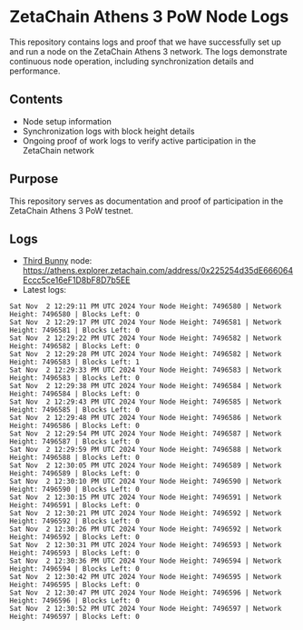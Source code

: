 # ZetaChain Athens 3 PoW Node Logs
This repository contains logs and proof that we have successfully set up and run a node on the ZetaChain Athens 3 network. The logs demonstrate continuous node operation, including synchronization details and performance.

## Contents
- Node setup information
- Synchronization logs with block height details
- Ongoing proof of work logs to verify active participation in the ZetaChain network

## Purpose
This repository serves as documentation and proof of participation in the ZetaChain Athens 3 PoW testnet.

## Logs

- [Third Bunny](https://thirdbunny.xyz/) node: https://athens.explorer.zetachain.com/address/0x225254d35dE666064Eccc5ce16eF1D8bF8D7b5EE
- Latest logs:
```
Sat Nov  2 12:29:11 PM UTC 2024 Your Node Height: 7496580 | Network Height: 7496580 | Blocks Left: 0
Sat Nov  2 12:29:17 PM UTC 2024 Your Node Height: 7496581 | Network Height: 7496581 | Blocks Left: 0
Sat Nov  2 12:29:22 PM UTC 2024 Your Node Height: 7496582 | Network Height: 7496582 | Blocks Left: 0
Sat Nov  2 12:29:28 PM UTC 2024 Your Node Height: 7496582 | Network Height: 7496583 | Blocks Left: 1
Sat Nov  2 12:29:33 PM UTC 2024 Your Node Height: 7496583 | Network Height: 7496583 | Blocks Left: 0
Sat Nov  2 12:29:38 PM UTC 2024 Your Node Height: 7496584 | Network Height: 7496584 | Blocks Left: 0
Sat Nov  2 12:29:43 PM UTC 2024 Your Node Height: 7496585 | Network Height: 7496585 | Blocks Left: 0
Sat Nov  2 12:29:48 PM UTC 2024 Your Node Height: 7496586 | Network Height: 7496586 | Blocks Left: 0
Sat Nov  2 12:29:54 PM UTC 2024 Your Node Height: 7496587 | Network Height: 7496587 | Blocks Left: 0
Sat Nov  2 12:29:59 PM UTC 2024 Your Node Height: 7496588 | Network Height: 7496588 | Blocks Left: 0
Sat Nov  2 12:30:05 PM UTC 2024 Your Node Height: 7496589 | Network Height: 7496589 | Blocks Left: 0
Sat Nov  2 12:30:10 PM UTC 2024 Your Node Height: 7496590 | Network Height: 7496590 | Blocks Left: 0
Sat Nov  2 12:30:15 PM UTC 2024 Your Node Height: 7496591 | Network Height: 7496591 | Blocks Left: 0
Sat Nov  2 12:30:21 PM UTC 2024 Your Node Height: 7496592 | Network Height: 7496592 | Blocks Left: 0
Sat Nov  2 12:30:26 PM UTC 2024 Your Node Height: 7496592 | Network Height: 7496592 | Blocks Left: 0
Sat Nov  2 12:30:31 PM UTC 2024 Your Node Height: 7496593 | Network Height: 7496593 | Blocks Left: 0
Sat Nov  2 12:30:36 PM UTC 2024 Your Node Height: 7496594 | Network Height: 7496594 | Blocks Left: 0
Sat Nov  2 12:30:42 PM UTC 2024 Your Node Height: 7496595 | Network Height: 7496595 | Blocks Left: 0
Sat Nov  2 12:30:47 PM UTC 2024 Your Node Height: 7496596 | Network Height: 7496596 | Blocks Left: 0
Sat Nov  2 12:30:52 PM UTC 2024 Your Node Height: 7496597 | Network Height: 7496597 | Blocks Left: 0
```
